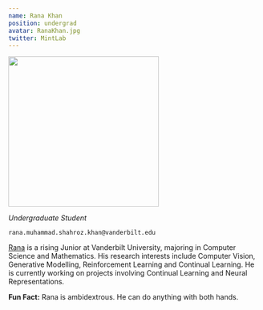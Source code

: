 ```yaml
---
name: Rana Khan
position: undergrad
avatar: RanaKhan.jpg
twitter: MintLab
---
```


<img width="300" src="{{site.baseurl}}/images/people/{{page.avatar}}" data-action="zoom">

_Undergraduate Student_<br>

<i class="fa fa-envelope-o"></i> `rana.muhammad.shahroz.khan@vanderbilt.edu`

[Rana](https://rana-shahroz.github.io) is a rising Junior at Vanderbilt University, majoring in Computer Science and Mathematics. His research interests include Computer Vision, Generative Modelling, Reinforcement Learning and Continual Learning. He is currently working on projects involving Continual Learning and Neural Representations.

**Fun Fact:** Rana is ambidextrous. He can do anything with both hands.
